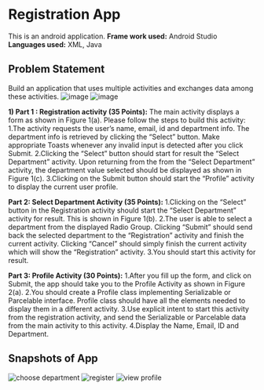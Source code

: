 # Registration App

This is an android application. 
**Frame work used:** Android Studio
**Languages used:** XML, Java

## Problem Statement

Build an  application  that  uses  multiple  activities  and exchanges data among these activities. 
![image](https://user-images.githubusercontent.com/70915043/137659661-184e2bf6-14f6-4af2-bd83-483ed415eeb1.png)
![image](https://user-images.githubusercontent.com/70915043/137659749-432a2164-38f2-4bdf-a472-446d874cf285.png)


**1) Part 1 :  Registration activity (35 Points):**
The  main  activity  displays  a  form  as  shown  in  Figure  1(a).  Please  follow  the  steps  to build this activity: 
1.The   activity   requests   the   user’s   name,   email,   id   and   department   info.   The department info is retrieved by clicking the “Select” button.  Make appropriate Toasts whenever any invalid input is detected after you click Submit. 
2.Clicking  the  “Select”  button  should  start  for  result  the  “Select  Department”  activity. Upon returning from the from the “Select Department” activity, the department value selected should be displayed as shown in Figure 1(c). 
3.Clicking on the Submit button should start the “Profile” activity to display the current user profile.

**Part 2: Select Department Activity (35 Points):** 
1.Clicking  on  the  “Select”  button  in  the  Registration  activity  should  start  the  “Select Department” activity for result. This is shown in Figure 1(b). 
2.The  user  is  able  to  select  a  department  from  the  displayed  Radio  Group.  Clicking “Submit” should send back the selected department to the “Registration” activity and finish  the  current  activity.  Clicking  “Cancel”  should  simply  finish  the  current  activity which will show the “Registration” activity. 
3.You should  start this activity for result.  

**Part 3: Profile Activity (30 Points):** 
1.After you fill up the form, and click on Submit, the app should take you to the Profile Activity as shown in Figure 2(a). 
2.You should create a Profile class implementing Serializable or Parcelable interface. Profile  class  should  have  all  the  elements  needed  to  display  them  in  a  different activity.
3.Use  explicit  intent  to  start  this  activity  from  the  registration  activity,  and  send  the Serializable or Parcelable data from the main activity to this activity. 4.Display the Name, Email, ID and Department. 

## Snapshots of App
![choose department](https://user-images.githubusercontent.com/70915043/137659866-25edfba1-a274-4997-8a00-83aecb6cbe2c.PNG)
![register](https://user-images.githubusercontent.com/70915043/137659873-9383006f-0a3f-45f5-8602-8836b22d58ac.PNG)
![view profile](https://user-images.githubusercontent.com/70915043/137659881-74737fdd-3a45-43b8-9074-a93ebe523323.PNG)



